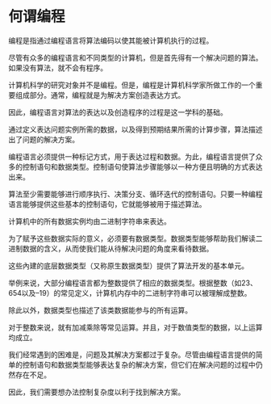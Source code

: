 # 何谓编程

编程是指通过编程语言将算法编码以使其能被计算机执行的过程。

尽管有众多的编程语言和不同类型的计算机，但是首先得有一个解决问题的算法。如果没有算法，就不会有程序。

计算机科学的研究对象并不是编程。但是，编程是计算机科学家所做工作的一个重要组成部分。通常，编程就是为解决方案创造表达方式。

因此，编程语言对算法的表达以及创造程序的过程是这一学科的基础。

通过定义表达问题实例所需的数据，以及得到预期结果所需的计算步骤，算法描述出了问题的解决方案。

编程语言必须提供一种标记方式，用于表达过程和数据。为此，编程语言提供了众多的控制语句和数据类型。控制语句使算法步骤能够以一种方便且明确的方式表达出来。

算法至少需要能够进行顺序执行、决策分支、循环迭代的控制语句。只要一种编程语言能够提供这些基本的控制语句，它就能够被用于描述算法。

计算机中的所有数据实例均由二进制字符串来表达。

为了赋予这些数据实际的意义，必须要有数据类型。数据类型能够帮助我们解读二进制数据的含义，从而使我们能从待解决问题的角度来看待数据。

这些內建的底层数据类型（又称原生数据类型）提供了算法开发的基本单元。

举例来说，大部分编程语言都为整数提供了相应的数据类型。根据整数（如23、654以及–19）的常见定义，计算机内存中的二进制字符串可以被理解成整数。

除此以外，数据类型也描述了该类数据能参与的所有运算。

对于整数来说，就有加减乘除等常见运算。并且，对于数值类型的数据，以上运算均成立。

我们经常遇到的困难是，问题及其解决方案都过于复杂。尽管由编程语言提供的简单的控制语句和数据类型能够表达复杂的解决方案，但它们在解决问题的过程中仍然存在不足。

因此，我们需要想办法控制复杂度以利于找到解决方案。